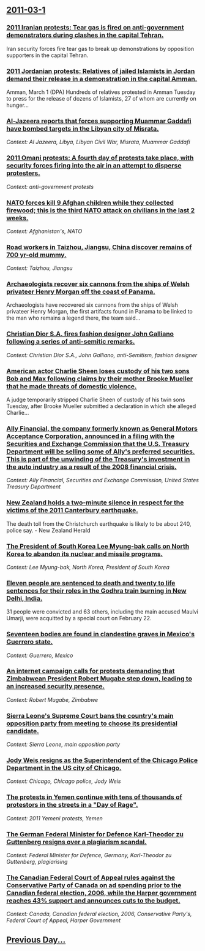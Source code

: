 ## [2011-03-1](/news/2011/03/1/index.md)

### [2011 Iranian protests: Tear gas is fired on anti-government demonstrators during clashes in the capital Tehran. ](/news/2011/03/1/2011-iranian-protests-tear-gas-is-fired-on-anti-government-demonstrators-during-clashes-in-the-capital-tehran.md)
Iran security forces fire tear gas to break up demonstrations by opposition supporters in the capital Tehran.

### [2011 Jordanian protests: Relatives of jailed Islamists in Jordan demand their release in a demonstration in the capital Amman. ](/news/2011/03/1/2011-jordanian-protests-relatives-of-jailed-islamists-in-jordan-demand-their-release-in-a-demonstration-in-the-capital-amman.md)
Amman, March 1 (DPA) Hundreds of relatives protested in Amman Tuesday to press for the release of dozens of Islamists, 27 of whom are currently on hunger...

### [Al-Jazeera reports that forces supporting Muammar Gaddafi have bombed targets in the Libyan city of Misrata. ](/news/2011/03/1/al-jazeera-reports-that-forces-supporting-muammar-gaddafi-have-bombed-targets-in-the-libyan-city-of-misrata.md)
_Context: Al Jazeera, Libya, Libyan Civil War, Misrata, Muammar Gaddafi_

### [2011 Omani protests: A fourth day of protests take place, with security forces firing into the air in an attempt to disperse protesters. ](/news/2011/03/1/2011-omani-protests-a-fourth-day-of-protests-take-place-with-security-forces-firing-into-the-air-in-an-attempt-to-disperse-protesters.md)
_Context: anti-government protests_

### [NATO forces kill 9 Afghan children while they collected firewood; this is the third NATO attack on civilians in the last 2 weeks.](/news/2011/03/1/nato-forces-kill-9-afghan-children-while-they-collected-firewood-this-is-the-third-nato-attack-on-civilians-in-the-last-2-weeks.md)
_Context: Afghanistan's, NATO_

### [Road workers in Taizhou, Jiangsu, China discover remains of 700 yr-old mummy. ](/news/2011/03/1/road-workers-in-taizhou-jiangsu-china-discover-remains-of-700-yr-old-mummy.md)
_Context: Taizhou, Jiangsu_

### [Archaeologists recover six cannons from the ships of Welsh privateer Henry Morgan off the coast of Panama. ](/news/2011/03/1/archaeologists-recover-six-cannons-from-the-ships-of-welsh-privateer-henry-morgan-off-the-coast-of-panama.md)
Archaeologists have recovered six cannons from the ships of Welsh privateer Henry Morgan, the first artifacts found in Panama to be linked to the man who remains a legend there, the team said...

### [Christian Dior S.A. fires fashion designer John Galliano following a series of anti-semitic remarks. ](/news/2011/03/1/christian-dior-s-a-fires-fashion-designer-john-galliano-following-a-series-of-anti-semitic-remarks.md)
_Context: Christian Dior S.A., John Galliano, anti-Semitism, fashion designer_

### [American actor Charlie Sheen loses custody of his two sons Bob and Max following claims by their mother Brooke Mueller that he made threats of domestic violence. ](/news/2011/03/1/american-actor-charlie-sheen-loses-custody-of-his-two-sons-bob-and-max-following-claims-by-their-mother-brooke-mueller-that-he-made-threats.md)
A judge temporarily stripped Charlie Sheen of custody of his twin sons Tuesday, after Brooke Mueller submitted a declaration in which she alleged Charlie&hellip;

### [Ally Financial, the company formerly known as General Motors Acceptance Corporation, announced in a filing with the Securities and Exchange Commission that the U.S. Treasury Department will be selling some of Ally's preferred securities. This is part of the unwinding of the Treasury's investment in the auto industry as a result of the 2008 financial crisis. ](/news/2011/03/1/ally-financial-the-company-formerly-known-as-general-motors-acceptance-corporation-announced-in-a-filing-with-the-securities-and-exchange.md)
_Context: Ally Financial, Securities and Exchange Commission, United States Treasury Department_

### [New Zealand holds a two-minute silence in respect for the victims of the 2011 Canterbury earthquake. ](/news/2011/03/1/new-zealand-holds-a-two-minute-silence-in-respect-for-the-victims-of-the-2011-canterbury-earthquake.md)
The death toll from the Christchurch earthquake is likely to be about 240, police say. - New Zealand Herald

### [The President of South Korea Lee Myung-bak calls on North Korea to abandon its nuclear and missile programs. ](/news/2011/03/1/the-president-of-south-korea-lee-myung-bak-calls-on-north-korea-to-abandon-its-nuclear-and-missile-programs.md)
_Context: Lee Myung-bak, North Korea, President of South Korea_

### [Eleven people are sentenced to death and twenty to life sentences for their roles in the Godhra train burning in New Delhi, India. ](/news/2011/03/1/eleven-people-are-sentenced-to-death-and-twenty-to-life-sentences-for-their-roles-in-the-godhra-train-burning-in-new-delhi-india.md)
31 people were convicted and 63 others, including the main accused Maulvi Umarji, were acquitted by a special court on February 22. 

### [Seventeen bodies are found in clandestine graves in Mexico's Guerrero state. ](/news/2011/03/1/seventeen-bodies-are-found-in-clandestine-graves-in-mexico-s-guerrero-state.md)
_Context: Guerrero, Mexico_

### [An internet campaign calls for protests demanding that Zimbabwean President Robert Mugabe step down, leading to an increased security presence. ](/news/2011/03/1/an-internet-campaign-calls-for-protests-demanding-that-zimbabwean-president-robert-mugabe-step-down-leading-to-an-increased-security-presen.md)
_Context: Robert Mugabe, Zimbabwe_

### [Sierra Leone's Supreme Court bans the country's main opposition party from meeting to choose its presidential candidate. ](/news/2011/03/1/sierra-leone-s-supreme-court-bans-the-country-s-main-opposition-party-from-meeting-to-choose-its-presidential-candidate.md)
_Context: Sierra Leone, main opposition party_

### [Jody Weis resigns as the Superintendent of the Chicago Police Department in the US city of Chicago. ](/news/2011/03/1/jody-weis-resigns-as-the-superintendent-of-the-chicago-police-department-in-the-us-city-of-chicago.md)
_Context: Chicago, Chicago police, Jody Weis_

### [The protests in Yemen continue with tens of thousands of protestors in the streets in a "Day of Rage". ](/news/2011/03/1/the-protests-in-yemen-continue-with-tens-of-thousands-of-protestors-in-the-streets-in-a-day-of-rage.md)
_Context: 2011 Yemeni protests, Yemen_

### [The German Federal Minister for Defence Karl-Theodor zu Guttenberg resigns over a plagiarism scandal. ](/news/2011/03/1/the-german-federal-minister-for-defence-karl-theodor-zu-guttenberg-resigns-over-a-plagiarism-scandal.md)
_Context: Federal Minister for Defence, Germany, Karl-Theodor zu Guttenberg, plagiarising_

### [The Canadian Federal Court of Appeal rules against the Conservative Party of Canada on ad spending prior to the Canadian federal election, 2006, while the Harper government reaches 43% support and announces cuts to the budget. ](/news/2011/03/1/the-canadian-federal-court-of-appeal-rules-against-the-conservative-party-of-canada-on-ad-spending-prior-to-the-canadian-federal-election-2.md)
_Context: Canada, Canadian federal election, 2006, Conservative Party's, Federal Court of Appeal, Harper Government_

## [Previous Day...](/news/2011/02/28/index.md)


